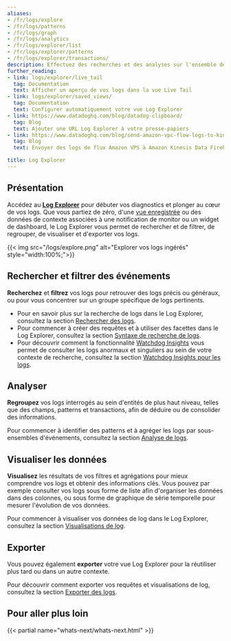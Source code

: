 ```yaml
---
aliases:
- /fr/logs/explore
- /fr/logs/patterns
- /fr/logs/graph
- /fr/logs/analytics
- /fr/logs/explorer/list
- /fr/logs/explorer/patterns
- /fr/logs/explorer/transactions/
description: Effectuez des recherches et des analyses sur l'ensemble de vos logs
further_reading:
- link: logs/explorer/live_tail
  tag: Documentation
  text: Afficher un aperçu de vos logs dans la vue Live Tail
- link: logs/explorer/saved_views/
  tag: Documentation
  text: Configurer automatiquement votre vue Log Explorer
- link: https://www.datadoghq.com/blog/datadog-clipboard/
  tag: Blog
  text: Ajouter une URL Log Explorer à votre presse-papiers
- link: https://www.datadoghq.com/blog/send-amazon-vpc-flow-logs-to-kinesis-firehose-and-datadog/
  tag: Blog
  text: Envoyer des logs de flux Amazon VPS à Amazon Kinesis Data Firehose et Datadog

title: Log Explorer
---
```


## Présentation

Accédez au [**Log Explorer**][1] pour débuter vos diagnostics et plonger au cœur de vos logs. Que vous partiez de zéro, d'une [vue enregistrée][2] ou des données de contexte associées à une notification de monitor ou un widget de dashboard, le Log Explorer vous permet de rechercher et de filtrer, de regrouper, de visualiser et d'exporter vos logs.

{{< img src="/logs/explore.png" alt="Explorer vos logs ingérés" style="width:100%;">}}

## Rechercher et filtrer des événements

**Recherchez** et **filtrez** vos logs pour retrouver des logs précis ou généraux, ou pour vous concentrer sur un groupe spécifique de logs pertinents.

  - Pour en savoir plus sur la recherche de logs dans le Log Explorer, consultez la section [Rechercher des logs][3].
  - Pour commencer à créer des requêtes et à utiliser des facettes dans le Log Explorer, consultez la section [Syntaxe de recherche de logs][4].
  - Pour découvrir comment la fonctionnalité [Watchdog Insights][9] vous permet de consulter les logs anormaux et singuliers au sein de votre contexte de recherche, consultez la section [Watchdog Insights pour les logs][5].

## Analyser

**Regroupez** vos logs interrogés au sein d'entités de plus haut niveau, telles que des champs, patterns et transactions, afin de déduire ou de consolider des informations.

Pour commencer à identifier des patterns et à agréger les logs par sous-ensembles d'événements, consultez la section [Analyse de logs][6].

## Visualiser les données

**Visualisez** les résultats de vos filtres et agrégations pour mieux comprendre vos logs et obtenir des informations clés. Vous pouvez par exemple consulter vos logs sous forme de liste afin d'organiser les données dans des colonnes, ou sous forme de graphique de série temporelle pour mesurer l'évolution de vos données.

Pour commencer à visualiser vos données de log dans le Log Explorer, consultez la section [Visualisations de log][7].

## Exporter

Vous pouvez également **exporter** votre vue Log Explorer pour la réutiliser plus tard ou dans un autre contexte.

Pour découvrir comment exporter vos requêtes et visualisations de log, consultez la section [Exporter des logs][8].

## Pour aller plus loin

{{< partial name="whats-next/whats-next.html" >}}

[1]: https://app.datadoghq.com/logs
[2]: /fr/logs/explorer/saved_views/
[3]: /fr/logs/explorer/search
[4]: /fr/logs/explorer/search_syntax/
[5]: /fr/logs/explorer/insights
[6]: /fr/logs/explorer/analytics
[7]: /fr/logs/explorer/visualize
[8]: /fr/logs/explorer/export
[9]: /fr/watchdog/insights
